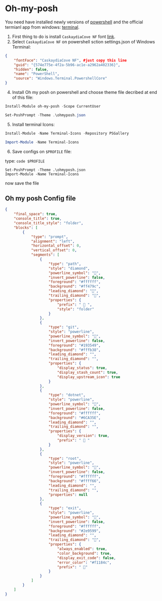 # Oh-my-posh

You need have installed newly versions of [powershell](https://docs.microsoft.com/pt-br/powershell/scripting/install/installing-powershell-core-on-windows) and the official termianl app from windows: [terminal](https://www.microsoft.com/pt-br/p/windows-terminal/9n0dx20hk701?activetab=pivot:overviewtab).

1. First thing to do is install `CaskaydiaCove NF` font [link](https://github.com/ryanoasis/nerd-fonts/releases/download/v2.1.0/CascadiaCode.zip?WT.mc_id=-blog-scottha).
2. Select `CaskaydiaCove NF` on powershell sction settings.json of Windows Terminal:
```json
{
    "fontFace": "CaskaydiaCove NF", #just copy this line
    "guid": "{574e775e-4f2a-5b96-ac1e-a2962a402336}",
    "hidden": false,
    "name": "PowerShell",
    "source": "Windows.Terminal.PowershellCore"
}
```
4. Install Oh my posh on powershell and choose theme file decribed at end of this file:

```powershell
Install-Module oh-my-posh -Scope CurrentUser

Set-PoshPrompt -Theme .\ohmyposh.json
```
5. Install terminal Icons:

```powershell
Install-Module -Name Terminal-Icons -Repository PSGallery

Import-Module -Name Terminal-Icons
```
6. Save configs on `$PROFILE` file:

type: `code $PROFILE`

```
Set-PoshPrompt -Theme .\ohmyposh.json
Import-Module -Name Terminal-Icons
```

now save the file

## Oh my posh Config file
```json
{
    "final_space": true,
    "console_title": true,
    "console_title_style": "folder",
    "blocks": [
        {
            "type": "prompt",
            "alignment": "left",
            "horizontal_offset": 0,
            "vertical_offset": 0,
            "segments": [
                {
                    "type": "path",
                    "style": "diamond",
                    "powerline_symbol": "",
                    "invert_powerline": false,
                    "foreground": "#ffffff",
                    "background": "#ff479c",
                    "leading_diamond": "",
                    "trailing_diamond": "",
                    "properties": {
                        "prefix": "  ",
                        "style": "folder"
                    }
                },
                {
                    "type": "git",
                    "style": "powerline",
                    "powerline_symbol": "",
                    "invert_powerline": false,
                    "foreground": "#193549",
                    "background": "#fffb38",
                    "leading_diamond": "",
                    "trailing_diamond": "",
                    "properties": {
                        "display_status": true,
                        "display_stash_count": true,
                        "display_upstream_icon": true
                    }
                },
                {
                    "type": "dotnet",
                    "style": "powerline",
                    "powerline_symbol": "",
                    "invert_powerline": false,
                    "foreground": "#ffffff",
                    "background": "#6CA35E",
                    "leading_diamond": "",
                    "trailing_diamond": "",
                    "properties": {
                        "display_version": true,
                        "prefix": "  "
                    }
                },
                {
                    "type": "root",
                    "style": "powerline",
                    "powerline_symbol": "",
                    "invert_powerline": false,
                    "foreground": "#ffffff",
                    "background": "#ffff66",
                    "leading_diamond": "",
                    "trailing_diamond": "",
                    "properties": null
                },
                {
                    "type": "exit",
                    "style": "powerline",
                    "powerline_symbol": "",
                    "invert_powerline": false,
                    "foreground": "#ffffff",
                    "background": "#2e9599",
                    "leading_diamond": "",
                    "trailing_diamond": "",
                    "properties": {
                        "always_enabled": true,
                        "color_background": true,
                        "display_exit_code": false,
                        "error_color": "#f1184c",
                        "prefix": " "
                    }
                }
            ]
        }
    ]
}
```
